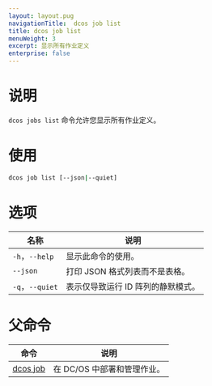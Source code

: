 ```yaml
---
layout: layout.pug
navigationTitle:  dcos job list
title: dcos job list
menuWeight: 3
excerpt: 显示所有作业定义
enterprise: false
---
```



# 说明
`dcos jobs list` 命令允许您显示所有作业定义。

# 使用

```bash
dcos job list [--json|--quiet]
```

# 选项

| 名称 | 说明 |
|---------|-------------|
| `-h`，`--help` | 显示此命令的使用。 |
| `--json` | 打印 JSON 格式列表而不是表格。 |
| `-q`，`--quiet` | 表示仅导致运行 ID 阵列的静默模式。 |

# 父命令

| 命令 | 说明 |
|---------|-------------|
|  [dcos job](/1.12/cli/command-reference/dcos-job/)  | 在 DC/OS 中部署和管理作业。|
